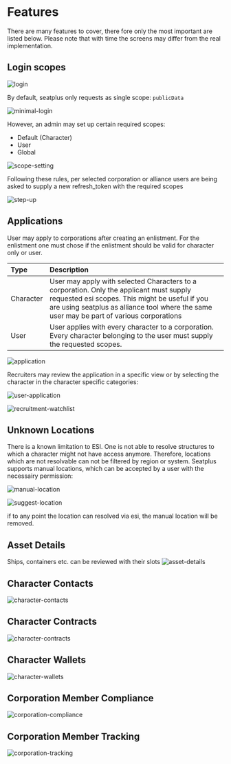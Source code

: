 # Features

There are many features to cover, there fore only the most important are
listed below. Please note that with time the screens may differ from the
real implementation.

## Login scopes

![login](./images/login.png)

By default, seatplus only requests as single scope: `publicData`

![minimal-login](./images/minimal-login.png)

However, an admin may set up certain required scopes:
* Default (Character)
* User
* Global

![scope-setting](./images/scope-setting.png)

Following these rules, per selected corporation or alliance users are
being asked to supply a new refresh_token with the required scopes

![step-up](./images/step-up.png)

## Applications

User may apply to corporations after creating an enlistment. For the
enlistment one must chose if the enlistment should be valid for
character only or user.

| Type      | Description                                                                                                                                                                                                                            |
|:----------|:---------------------------------------------------------------------------------------------------------------------------------------------------------------------------------------------------------------------------------------|
| Character | User may apply with selected Characters to a corporation. Only the applicant must supply requested esi scopes. This might be useful if you are using seatplus as alliance tool where the same user may be part of various corporations |
| User      | User applies with every character to a corporation. Every character belonging to the user must supply the requested scopes.                                                                                                            |

![application](./images/application.png)

Recruiters may review the application in a specific view or by selecting
the character in the character specific categories:

![user-application](./images/user-application.png)

![recruitment-watchlist](images/recruitment-watchlist.png)

## Unknown Locations

There is a known limitation to ESI. One is not able to resolve
structures to which a character might not have access anymore.
Therefore, locations which are not resolvable can not be filtered by
region or system. Seatplus supports manual locations, which can be
accepted by a user with the necessairy permission:

![manual-location](./images/manual-location.png)

![suggest-location](./images/suggest-location.png)

if to any point the location can resolved via esi, the manual location
will be removed.

## Asset Details

Ships, containers etc. can be reviewed with their slots
![asset-details](./images/asset-details.png)

## Character Contacts
![character-contacts](./images/character-contacts.png)

## Character Contracts
![character-contracts](./images/character-contracts.png)

## Character Wallets
![character-wallets](./images/character-wallets.png)

## Corporation Member Compliance
![corporation-compliance](./images/corporation-compliance.png)

## Corporation Member Tracking
![corporation-tracking](./images/corporation-tracking.png)
